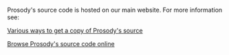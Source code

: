 Prosody's source code is hosted on our main website. For more information see:

[Various ways to get a copy of Prosody's source](http://prosody.im/source/start)

[Browse Prosody's source code online](http://prosody.im/source/browse)